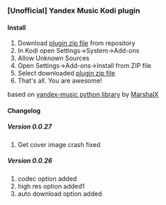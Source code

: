 ### [Unofficial] Yandex Music Kodi plugin
#### Install
1. Download [plugin zip file][plugin_zip] from repository
2. In Kodi open Settings->System->Add-ons
3. Allow Unknown Sources
4. Open Settings->Add-ons->Install from ZIP file
5. Select downloaded [plugin zip file][plugin_zip]
6. That's all. You are awesome!   

based on [yandex-music python library][ym_lib] by [MarshalX](https://github.com/MarshalX)


[plugin_zip]: https://github.com/Angel777d/kodi.plugin.yandex-music/raw/master/bin/kodi.plugin.yandex-music-0.0.27.zip
[ym_lib]: https://github.com/MarshalX/yandex-music-api

#### Changelog
##### Version 0.0.27
1. Get cover image crash fixed 

##### Version 0.0.26
1. codec option added
2. high res option added1
3. auto download option added